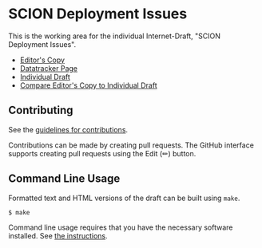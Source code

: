 # SCION Deployment Issues

This is the working area for the individual Internet-Draft, "SCION Deployment Issues".

* [Editor's Copy](https://scionassociation.github.io/scion-deployment_I-D/#go.draft-meynell-scion-deployment.html)
* [Datatracker Page](https://datatracker.ietf.org/doc/draft-meynell-scion-deployment)
* [Individual Draft](https://datatracker.ietf.org/doc/html/draft-meynell-scion-deployment)
* [Compare Editor's Copy to Individual Draft](https://scionassociation.github.io/scion-deployment_I-D/#go.draft-meynell-scion-deployment.diff)


## Contributing

See the
[guidelines for contributions](https://github.com/scionassociation/scion-deployment_I-D/blob/main/CONTRIBUTING.md).

Contributions can be made by creating pull requests.
The GitHub interface supports creating pull requests using the Edit (✏) button.


## Command Line Usage

Formatted text and HTML versions of the draft can be built using `make`.

```sh
$ make
```

Command line usage requires that you have the necessary software installed.  See
[the instructions](https://github.com/martinthomson/i-d-template/blob/main/doc/SETUP.md).

